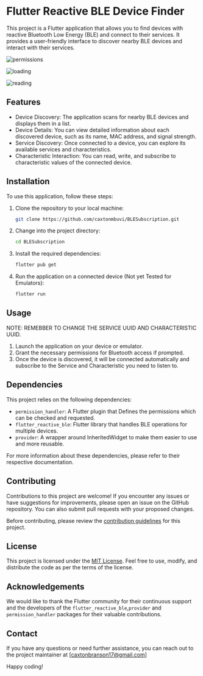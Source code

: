 # Flutter Reactive BLE Device Finder

This project is a Flutter application that allows you to find devices with reactive Bluetooth Low Energy (BLE) and connect to their services. It provides a user-friendly interface to discover nearby BLE devices and interact with their services.

![permissions](https://github.com/caxtonmbuvi/BLESubscription/assets/57038806/787a7f6d-2b6f-4501-8d58-a24ee0dc9627)

![loading](https://github.com/caxtonmbuvi/BLESubscription/assets/57038806/521d6ef8-5479-4718-9679-fbde874fac13)

![reading](https://github.com/caxtonmbuvi/BLESubscription/assets/57038806/2a717d8d-3a13-4e7c-86f6-0473d24a4a10)


## Features

- Device Discovery: The application scans for nearby BLE devices and displays them in a list.
- Device Details: You can view detailed information about each discovered device, such as its name, MAC address, and signal strength.
- Service Discovery: Once connected to a device, you can explore its available services and characteristics.
- Characteristic Interaction: You can read, write, and subscribe to characteristic values of the connected device.

## Installation

To use this application, follow these steps:

1. Clone the repository to your local machine:

   ```bash
   git clone https://github.com/caxtonmbuvi/BLESubscription.git
   ```

2. Change into the project directory:

   ```bash
   cd BLESubscription
   ```

3. Install the required dependencies:

   ```bash
   flutter pub get
   ```

4. Run the application on a connected device (Not yet Tested for Emulators):

   ```bash
   flutter run
   ```

## Usage
NOTE: REMEBBER TO CHANGE THE SERVICE UUID AND CHARACTERISTIC UUID.

1. Launch the application on your device or emulator.
2. Grant the necessary permissions for Bluetooth access if prompted.
3. Once the device is discovered, it will be connected automatically and subscribe to the Service and Characteristic you need to listen to.

## Dependencies

This project relies on the following dependencies:

- `permission_handler`: A Flutter plugin that Defines the permissions which can be checked and requested.
- `flutter_reactive_ble`: Flutter library that handles BLE operations for multiple devices.
- `provider`: A wrapper around InheritedWidget to make them easier to use and more reusable.
  

For more information about these dependencies, please refer to their respective documentation.

## Contributing

Contributions to this project are welcome! If you encounter any issues or have suggestions for improvements, please open an issue on the GitHub repository. You can also submit pull requests with your proposed changes.

Before contributing, please review the [contribution guidelines](CONTRIBUTING.md) for this project.

## License

This project is licensed under the [MIT License](LICENSE). Feel free to use, modify, and distribute the code as per the terms of the license.

## Acknowledgements

We would like to thank the Flutter community for their continuous support and the developers of the `flutter_reactive_ble`,`provider` and `permission_handler` packages for their valuable contributions.

## Contact

If you have any questions or need further assistance, you can reach out to the project maintainer at [caxtonbranson17@gmail.com]

Happy coding!
